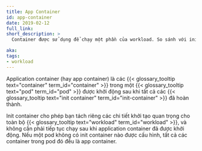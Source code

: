 ```yaml
---
title: App Container
id: app-container
date: 2019-02-12
full_link:
short_description: >
  Container được sử dụng để chạy một phần của workload. So sánh với init container.

aka:
tags:
- workload
---
```

Application container (hay app container) là các {{< glossary_tooltip text="container" term_id="container" >}} trong một {{< glossary_tooltip text="pod" term_id="pod" >}} được khởi động sau khi tất cả các {{< glossary_tooltip text="init container" term_id="init-container" >}} đã hoàn thành.

<!--more-->

Init container cho phép bạn tách riêng các chi tiết khởi tạo quan trọng cho toàn bộ
{{< glossary_tooltip text="workload" term_id="workload" >}}, và không cần phải tiếp tục chạy
sau khi application container đã được khởi động.
Nếu một pod không có init container nào được cấu hình, tất cả các container trong pod đó đều là app container.
